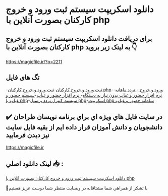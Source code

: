 # دانلود اسکریپت سیستم ثبت ورود و خروج کارکنان بصورت آنلاین با php

## برای دریافت دانلود اسکریپت سیستم ثبت ورود و خروج کارکنان بصورت آنلاین با php به لینک زیر بروید 👇

https://magicfile.ir/?p=2211

## تگ های فایل

-[ثبت ورود و خروج کارکنان](https://magicfile.ir/product/%d8%ab%d8%a8%d8%aa-%d9%88%d8%b1%d9%88%d8%af-%d9%88-%d8%ae%d8%b1%d9%88%d8%ac-%da%a9%d8%a7%d8%b1%da%a9%d9%86%d8%a7%d9%86-%d8%a8%d8%b5%d9%88%d8%b1%d8%aa-%d8%a2%d9%86%d9%84%d8%a7%db%8c%d9%86-%d8%a8%d8%a7-php/)-[ثبت ورود و خروج کارکنان php](https://magicfile.ir/product/%d8%ab%d8%a8%d8%aa-%d9%88%d8%b1%d9%88%d8%af-%d9%88-%d8%ae%d8%b1%d9%88%d8%ac-%da%a9%d8%a7%d8%b1%da%a9%d9%86%d8%a7%d9%86-%d8%a8%d8%b5%d9%88%d8%b1%d8%aa-%d8%a2%d9%86%d9%84%d8%a7%db%8c%d9%86-%d8%a8%d8%a7-php/)-[ورود و خروج ](https://magicfile.ir/product/%d8%ab%d8%a8%d8%aa-%d9%88%d8%b1%d9%88%d8%af-%d9%88-%d8%ae%d8%b1%d9%88%d8%ac-%da%a9%d8%a7%d8%b1%da%a9%d9%86%d8%a7%d9%86-%d8%a8%d8%b5%d9%88%d8%b1%d8%aa-%d8%a2%d9%86%d9%84%d8%a7%db%8c%d9%86-%d8%a8%d8%a7-php/)-[ تردد ماهانه](https://magicfile.ir/product/%d8%ab%d8%a8%d8%aa-%d9%88%d8%b1%d9%88%d8%af-%d9%88-%d8%ae%d8%b1%d9%88%d8%ac-%da%a9%d8%a7%d8%b1%da%a9%d9%86%d8%a7%d9%86-%d8%a8%d8%b5%d9%88%d8%b1%d8%aa-%d8%a2%d9%86%d9%84%d8%a7%db%8c%d9%86-%d8%a8%d8%a7-php/)-[ نرم افزار حضور و غیاب بدون نیاز به دستگاه](https://magicfile.ir/product/%d8%ab%d8%a8%d8%aa-%d9%88%d8%b1%d9%88%d8%af-%d9%88-%d8%ae%d8%b1%d9%88%d8%ac-%da%a9%d8%a7%d8%b1%da%a9%d9%86%d8%a7%d9%86-%d8%a8%d8%b5%d9%88%d8%b1%d8%aa-%d8%a2%d9%86%d9%84%d8%a7%db%8c%d9%86-%d8%a8%d8%a7-php/)-[ نرم افزار حضور و غیاب](https://magicfile.ir/product/%d8%ab%d8%a8%d8%aa-%d9%88%d8%b1%d9%88%d8%af-%d9%88-%d8%ae%d8%b1%d9%88%d8%ac-%da%a9%d8%a7%d8%b1%da%a9%d9%86%d8%a7%d9%86-%d8%a8%d8%b5%d9%88%d8%b1%d8%aa-%d8%a2%d9%86%d9%84%d8%a7%db%8c%d9%86-%d8%a8%d8%a7-php/)-[سیستم حضور و غیاب با php](https://magicfile.ir/product/%d8%ab%d8%a8%d8%aa-%d9%88%d8%b1%d9%88%d8%af-%d9%88-%d8%ae%d8%b1%d9%88%d8%ac-%da%a9%d8%a7%d8%b1%da%a9%d9%86%d8%a7%d9%86-%d8%a8%d8%b5%d9%88%d8%b1%d8%aa-%d8%a2%d9%86%d9%84%d8%a7%db%8c%d9%86-%d8%a8%d8%a7-php/)-[سیستم کنترل تردد پرسنل php](https://magicfile.ir/product/%d8%ab%d8%a8%d8%aa-%d9%88%d8%b1%d9%88%d8%af-%d9%88-%d8%ae%d8%b1%d9%88%d8%ac-%da%a9%d8%a7%d8%b1%da%a9%d9%86%d8%a7%d9%86-%d8%a8%d8%b5%d9%88%d8%b1%d8%aa-%d8%a2%d9%86%d9%84%d8%a7%db%8c%d9%86-%d8%a8%d8%a7-php/)-[اسکریپت php سامانه حضور و غیاب](https://magicfile.ir/product/%d8%ab%d8%a8%d8%aa-%d9%88%d8%b1%d9%88%d8%af-%d9%88-%d8%ae%d8%b1%d9%88%d8%ac-%da%a9%d8%a7%d8%b1%da%a9%d9%86%d8%a7%d9%86-%d8%a8%d8%b5%d9%88%d8%b1%d8%aa-%d8%a2%d9%86%d9%84%d8%a7%db%8c%d9%86-%d8%a8%d8%a7-php/)

## ✔️ در سايت فايل هاي ويژه اي براي برنامه نويسان طراحان دانشجويان و دانش آموزان قرار داده ايم از بقيه فايل سايت نيز ديدن فرماييد

https://magicfile.ir


## لينک دانلود اصلي 📥 :

[دانلود اسکریپت سیستم ثبت ورود و خروج کارکنان بصورت آنلاین با php](https://magicfile.ir/product/%d8%ab%d8%a8%d8%aa-%d9%88%d8%b1%d9%88%d8%af-%d9%88-%d8%ae%d8%b1%d9%88%d8%ac-%da%a9%d8%a7%d8%b1%da%a9%d9%86%d8%a7%d9%86-%d8%a8%d8%b5%d9%88%d8%b1%d8%aa-%d8%a2%d9%86%d9%84%d8%a7%db%8c%d9%86-%d8%a8%d8%a7-php/) 


🙏با تشکر از همراهي شما مشتاقانه در وبسایت منتظر شما دوست عزیز هستیم

